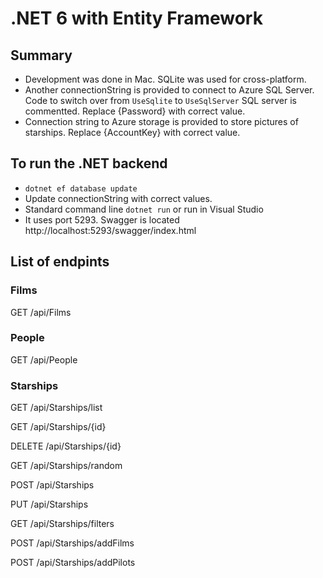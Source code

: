 # .NET 6 with Entity Framework 

## Summary
* Development was done in Mac. SQLite was used for cross-platform.
* Another connectionString is provided to connect to Azure SQL Server. Code to switch over from `UseSqlite` to `UseSqlServer` SQL server is commentted. Replace {Password} with correct value.
* Connection string to Azure storage is provided to store pictures of starships. Replace {AccountKey} with correct value.

## To run the .NET backend
* `dotnet ef database update`
* Update connectionString with correct values.
* Standard command line `dotnet run` or run in Visual Studio
* It uses port 5293. Swagger is located http://localhost:5293/swagger/index.html

## List of endpints
### Films
GET
/api/Films

### People

GET
/api/People

### Starships
GET
/api/Starships/list

GET
/api/Starships/{id}

DELETE
/api/Starships/{id}

GET
/api/Starships/random

POST
/api/Starships

PUT
/api/Starships

GET
/api/Starships/filters

POST
/api/Starships/addFilms

POST
/api/Starships/addPilots
